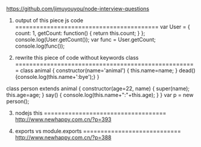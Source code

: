 https://github.com/jimuyouyou/node-interview-questions

1. output of this piece js code
=========================================
var User = {
  count: 1,
  getCount: function() {
    return this.count;
  }
};
console.log(User.getCount());
var func = User.getCount;
console.log(func());


2. rewrite this piece of code without keywords class
====================================================
class animal {
  constructor(name='animal') { this.name=name; }
  dead() {console.log(this.name+':bye');}
}
 
class person extends animal {
  constructor(age=22, name) { super(name); this.age=age; }
  say() { console.log(this.name+":"+this.age); }
}
var p = new person();


3. nodejs this
===================================
http://www.newhappy.com.cn/?p=393


3. exports vs module.exports
============================
http://www.newhappy.com.cn/?p=388

